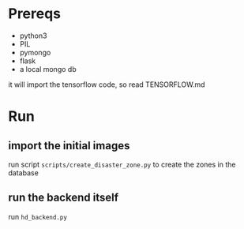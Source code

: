 # Prereqs
- python3
- PIL
- pymongo
- flask
- a local mongo db

it will import the tensorflow code, so read TENSORFLOW.md

# Run

## import the initial images

run script `scripts/create_disaster_zone.py` to create the zones in the database

## run the backend itself

run `hd_backend.py`
